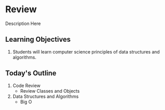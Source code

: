 # Review

Description Here

## Learning Objectives

1. Students will learn computer science principles of data structures and algorithms.

## Today's Outline

1. Code Review
   - Review Classes and Objects
2. Data Structures and Algorithms
   - Big O